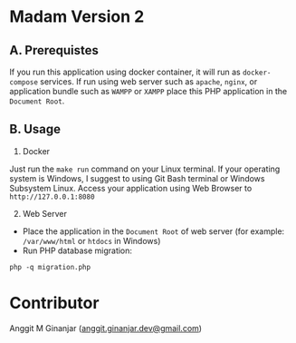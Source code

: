 # Madam Version 2

## A. Prerequistes
If you run this application using docker container, it will run as `docker-compose` services. If run using web server such as `apache`, `nginx`, or application bundle such as `WAMPP` or `XAMPP` place this PHP application in the `Document Root`.

## B. Usage

1. Docker

Just run the `make run` command on your Linux terminal. If your operating system is Windows, I suggest to using Git Bash terminal or Windows Subsystem Linux. Access your application using Web Browser to `http://127.0.0.1:8080`

2. Web Server

* Place the application in the `Document Root` of web server (for example: `/var/www/html` or `htdocs` in Windows)
* Run PHP database migration:
```shell
php -q migration.php
```

# Contributor

Anggit M Ginanjar (anggit.ginanjar.dev@gmail.com)